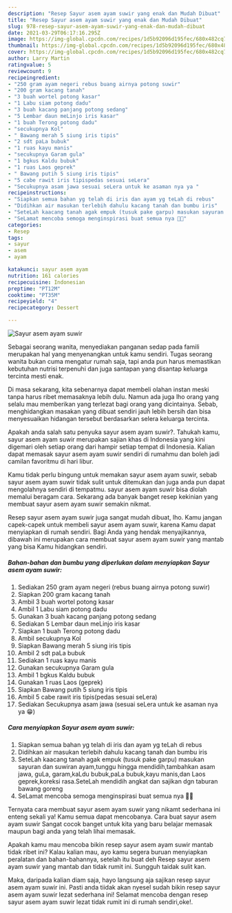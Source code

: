 ```yaml
---
description: "Resep Sayur asem ayam suwir yang enak dan Mudah Dibuat"
title: "Resep Sayur asem ayam suwir yang enak dan Mudah Dibuat"
slug: 978-resep-sayur-asem-ayam-suwir-yang-enak-dan-mudah-dibuat
date: 2021-03-29T06:17:16.295Z
image: https://img-global.cpcdn.com/recipes/1d5b92096d195fec/680x482cq70/sayur-asem-ayam-suwir-foto-resep-utama.jpg
thumbnail: https://img-global.cpcdn.com/recipes/1d5b92096d195fec/680x482cq70/sayur-asem-ayam-suwir-foto-resep-utama.jpg
cover: https://img-global.cpcdn.com/recipes/1d5b92096d195fec/680x482cq70/sayur-asem-ayam-suwir-foto-resep-utama.jpg
author: Larry Martin
ratingvalue: 5
reviewcount: 9
recipeingredient:
- "250 gram ayam negeri rebus buang airnya potong suwir"
- "200 gram kacang tanah"
- "3 buah wortel potong kasar"
- "1 Labu siam potong dadu"
- "3 buah kacang panjang potong sedang"
- "5 Lembar daun meLinjo iris kasar"
- "1 buah Terong potong dadu"
- "secukupnya Kol"
- " Bawang merah 5 siung iris tipis"
- "2 sdt paLa bubuk"
- "1 ruas kayu manis"
- "secukupnya Garam gula"
- "1 bgkus Kaldu bubuk"
- "1 ruas Laos geprek"
- " Bawang putih 5 siung iris tipis"
- "5 cabe rawit iris tipispedas sesuai seLera"
- "Secukupnya asam jawa sesuai seLera untuk ke asaman nya ya "
recipeinstructions:
- "Siapkan semua bahan yg telah di iris dan ayam yg teLah di rebus"
- "Didihkan air masukan terlebih dahulu kacang tanah dan bumbu iris"
- "SeteLah kaacang tanah agak empuk (tusuk pake garpu) masukan sayuran dan suwiran ayam,tunggu hingga mendidih,tambahkan asam jawa, guLa, garam,kaLdu bubuk,paLa bubuk,kayu manis,dan Laos geprek,koreksi rasa.SeteLah mendidih angkat dan sajikan dgn taburan bawang goreng"
- "SeLamat mencoba semoga menginspirasi buat semua nya 🙏😊"
categories:
- Resep
tags:
- sayur
- asem
- ayam

katakunci: sayur asem ayam 
nutrition: 161 calories
recipecuisine: Indonesian
preptime: "PT12M"
cooktime: "PT35M"
recipeyield: "4"
recipecategory: Dessert

---
```



![Sayur asem ayam suwir](https://img-global.cpcdn.com/recipes/1d5b92096d195fec/680x482cq70/sayur-asem-ayam-suwir-foto-resep-utama.jpg)

Sebagai seorang wanita, menyediakan panganan sedap pada famili merupakan hal yang menyenangkan untuk kamu sendiri. Tugas seorang  wanita bukan cuma mengatur rumah saja, tapi anda pun harus memastikan kebutuhan nutrisi terpenuhi dan juga santapan yang disantap keluarga tercinta mesti enak.

Di masa  sekarang, kita sebenarnya dapat membeli olahan instan meski tanpa harus ribet memasaknya lebih dulu. Namun ada juga lho orang yang selalu mau memberikan yang terlezat bagi orang yang dicintainya. Sebab, menghidangkan masakan yang dibuat sendiri jauh lebih bersih dan bisa menyesuaikan hidangan tersebut berdasarkan selera keluarga tercinta. 



Apakah anda salah satu penyuka sayur asem ayam suwir?. Tahukah kamu, sayur asem ayam suwir merupakan sajian khas di Indonesia yang kini digemari oleh setiap orang dari hampir setiap tempat di Indonesia. Kalian dapat memasak sayur asem ayam suwir sendiri di rumahmu dan boleh jadi camilan favoritmu di hari libur.

Kamu tidak perlu bingung untuk memakan sayur asem ayam suwir, sebab sayur asem ayam suwir tidak sulit untuk ditemukan dan juga anda pun dapat mengolahnya sendiri di tempatmu. sayur asem ayam suwir bisa diolah memalui beragam cara. Sekarang ada banyak banget resep kekinian yang membuat sayur asem ayam suwir semakin nikmat.

Resep sayur asem ayam suwir juga sangat mudah dibuat, lho. Kamu jangan capek-capek untuk membeli sayur asem ayam suwir, karena Kamu dapat menyiapkan di rumah sendiri. Bagi Anda yang hendak menyajikannya, dibawah ini merupakan cara membuat sayur asem ayam suwir yang mantab yang bisa Kamu hidangkan sendiri.

<!--inarticleads1-->

##### Bahan-bahan dan bumbu yang diperlukan dalam menyiapkan Sayur asem ayam suwir:

1. Sediakan 250 gram ayam negeri (rebus buang airnya potong suwir)
1. Siapkan 200 gram kacang tanah
1. Ambil 3 buah wortel potong kasar
1. Ambil 1 Labu siam potong dadu
1. Gunakan 3 buah kacang panjang potong sedang
1. Sediakan 5 Lembar daun meLinjo iris kasar
1. Siapkan 1 buah Terong potong dadu
1. Ambil secukupnya Kol
1. Siapkan  Bawang merah 5 siung iris tipis
1. Ambil 2 sdt paLa bubuk
1. Sediakan 1 ruas kayu manis
1. Gunakan secukupnya Garam gula
1. Ambil 1 bgkus Kaldu bubuk
1. Gunakan 1 ruas Laos (geprek)
1. Siapkan  Bawang putih 5 siung iris tipis
1. Ambil 5 cabe rawit iris tipis(pedas sesuai seLera)
1. Sediakan Secukupnya asam jawa (sesuai seLera untuk ke asaman nya ya 😁)




<!--inarticleads2-->

##### Cara menyiapkan Sayur asem ayam suwir:

1. Siapkan semua bahan yg telah di iris dan ayam yg teLah di rebus
1. Didihkan air masukan terlebih dahulu kacang tanah dan bumbu iris
1. SeteLah kaacang tanah agak empuk (tusuk pake garpu) masukan sayuran dan suwiran ayam,tunggu hingga mendidih,tambahkan asam jawa, guLa, garam,kaLdu bubuk,paLa bubuk,kayu manis,dan Laos geprek,koreksi rasa.SeteLah mendidih angkat dan sajikan dgn taburan bawang goreng
1. SeLamat mencoba semoga menginspirasi buat semua nya 🙏😊




Ternyata cara membuat sayur asem ayam suwir yang nikamt sederhana ini enteng sekali ya! Kamu semua dapat mencobanya. Cara buat sayur asem ayam suwir Sangat cocok banget untuk kita yang baru belajar memasak maupun bagi anda yang telah lihai memasak.

Apakah kamu mau mencoba bikin resep sayur asem ayam suwir mantab tidak ribet ini? Kalau kalian mau, ayo kamu segera buruan menyiapkan peralatan dan bahan-bahannya, setelah itu buat deh Resep sayur asem ayam suwir yang mantab dan tidak rumit ini. Sungguh taidak sulit kan. 

Maka, daripada kalian diam saja, hayo langsung aja sajikan resep sayur asem ayam suwir ini. Pasti anda tiidak akan nyesel sudah bikin resep sayur asem ayam suwir lezat sederhana ini! Selamat mencoba dengan resep sayur asem ayam suwir lezat tidak rumit ini di rumah sendiri,oke!.

